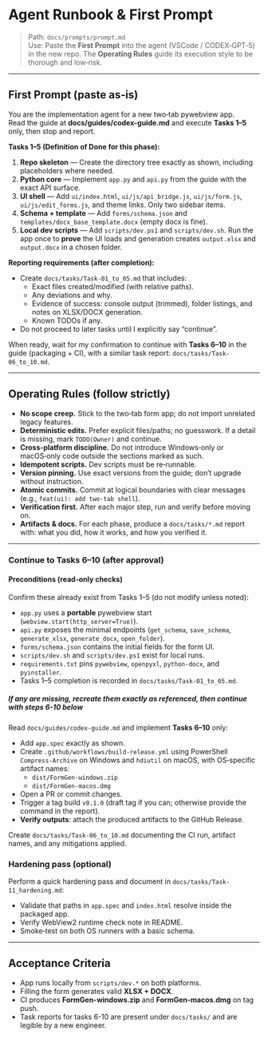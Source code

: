 # Agent Runbook & First Prompt

> Path: `docs/prompts/prompt.md`  
> Use: Paste the **First Prompt** into the agent (VSCode / CODEX‑GPT‑5) in the new repo. The **Operating Rules** guide its execution style to be thorough and low‑risk.

---

## First Prompt (paste as‑is)
You are the implementation agent for a new two‑tab pywebview app.  
Read the guide at **docs/guides/codex-guide.md** and execute **Tasks 1–5** only, then stop and report.

**Tasks 1–5 (Definition of Done for this phase):**
1) **Repo skeleton** — Create the directory tree exactly as shown, including placeholders where needed.  
2) **Python core** — Implement `app.py` and `api.py` from the guide with the exact API surface.  
3) **UI shell** — Add `ui/index.html`, `ui/js/api_bridge.js`, `ui/js/form.js`, `ui/js/edit_forms.js`, and theme links. Only two sidebar items.  
4) **Schema + template** — Add `forms/schema.json` and `templates/docx_base_template.docx` (empty docx is fine).  
5) **Local dev scripts** — Add `scripts/dev.ps1` and `scripts/dev.sh`. Run the app once to **prove** the UI loads and generation creates `output.xlsx` and `output.docx` in a chosen folder.

**Reporting requirements (after completion):**
- Create `docs/tasks/Task-01_to_05.md` that includes:
  - Exact files created/modified (with relative paths).
  - Any deviations and why.
  - Evidence of success: console output (trimmed), folder listings, and notes on XLSX/DOCX generation.
  - Known TODOs if any.
- Do not proceed to later tasks until I explicitly say “continue”.

When ready, wait for my confirmation to continue with **Tasks 6–10** in the guide (packaging + CI), with a similar task report: `docs/tasks/Task-06_to_10.md`.

---

## Operating Rules (follow strictly)
- **No scope creep.** Stick to the two‑tab form app; do not import unrelated legacy features.  
- **Deterministic edits.** Prefer explicit files/paths; no guesswork. If a detail is missing, mark `TODO(Owner)` and continue.  
- **Cross‑platform discipline.** Do not introduce Windows‑only or macOS‑only code outside the sections marked as such.  
- **Idempotent scripts.** Dev scripts must be re‑runnable.  
- **Version pinning.** Use exact versions from the guide; don’t upgrade without instruction.  
- **Atomic commits.** Commit at logical boundaries with clear messages (e.g., `feat(ui): add two-tab shell`).  
- **Verification first.** After each major step, run and verify before moving on.  
- **Artifacts & docs.** For each phase, produce a `docs/tasks/*.md` report with: what you did, how it works, and how you verified it.

---
### Continue to Tasks 6–10 (after approval)

#### Preconditions (read-only checks)

Confirm these already exist from Tasks 1–5 (do not modify unless noted):
- `app.py` uses a **portable** pywebview start (`webview.start(http_server=True)`). 
- `api.py` exposes the minimal endpoints (`get_schema`, `save_schema`, `generate_xlsx`, `generate_docx`, `open_folder`). 
- `forms/schema.json` contains the initial fields for the form UI.  
- `scripts/dev.sh` and `scripts/dev.ps1` exist for local runs. 
- `requirements.txt` pins `pywebview`, `openpyxl`, `python-docx`, and `pyinstaller`.  
- Tasks 1–5 completion is recorded in `docs/tasks/Task-01_to_05.md`. 

##### If any are missing, recreate them exactly as referenced, then continue with steps 6-10 below

Read `docs/guides/codex-guide.md` and implement **Tasks 6–10** only:
- Add `app.spec` exactly as shown.
- Create `.github/workflows/build-release.yml` using PowerShell `Compress-Archive` on Windows and `hdiutil` on macOS, with OS‑specific artifact names:
  - `dist/FormGen-windows.zip`
  - `dist/FormGen-macos.dmg`
- Open a PR or commit changes.
- Trigger a tag build `v0.1.0` (draft tag if you can; otherwise provide the command in the report).
- **Verify outputs**: attach the produced artifacts to the GitHub Release.

Create `docs/tasks/Task-06_to_10.md` documenting the CI run, artifact names, and any mitigations applied.

### Hardening pass (optional)
Perform a quick hardening pass and document in `docs/tasks/Task-11_hardening.md`:
- Validate that paths in `app.spec` and `index.html` resolve inside the packaged app.
- Verify WebView2 runtime check note in README.
- Smoke‑test on both OS runners with a basic schema.

---

## Acceptance Criteria
- App runs locally from `scripts/dev.*` on both platforms.  
- Filling the form generates valid **XLSX + DOCX**.  
- CI produces **FormGen-windows.zip** and **FormGen-macos.dmg** on tag push.  
- Task reports for tasks 6-10 are present under `docs/tasks/` and are legible by a new engineer.
